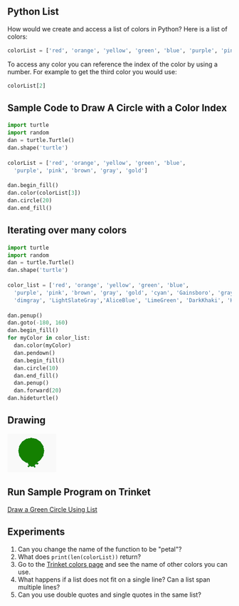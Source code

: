 ## Python List

How would we create and access a list of colors in Python?
Here is a list of colors:

```python
colorList = ['red', 'orange', 'yellow', 'green', 'blue', 'purple', 'pink', 'brown', 'gray', 'gold']
```
To access any color you can reference the index of the color by using a number.  For example to get the third
color you would use:

```python
colorList[2]
```

## Sample Code to Draw A Circle with a Color Index
```python
import turtle
import random
dan = turtle.Turtle()
dan.shape('turtle')

colorList = ['red', 'orange', 'yellow', 'green', 'blue',
  'purple', 'pink', 'brown', 'gray', 'gold']

dan.begin_fill()
dan.color(colorList[3])
dan.circle(20)
dan.end_fill()
```

## Iterating over many colors

```py
import turtle
import random
dan = turtle.Turtle()
dan.shape('turtle')

color_list = ['red', 'orange', 'yellow', 'green', 'blue',
  'purple', 'pink', 'brown', 'gray', 'gold', 'cyan', 'Gainsboro', 'gray',
  'dimgray', 'LightSlateGray','AliceBlue', 'LimeGreen', 'DarkKhaki', 'Khaki']

dan.penup()
dan.goto(-180, 160)
dan.begin_fill()
for myColor in color_list:
  dan.color(myColor)
  dan.pendown()
  dan.begin_fill()
  dan.circle(10)
  dan.end_fill()
  dan.penup()
  dan.forward(20)
dan.hideturtle()
```

## Drawing
![](../img/green-circle.png)

## Run Sample Program on Trinket
[Draw a Green Circle Using List](https://trinket.io/python/6b93c1711f)

## Experiments

1. Can you change the name of the function to be "petal"?
1. What does ```print(len(colorList))``` return?
1. Go to the [Trinket colors page](https://trinket.io/docs/colors) and see the name of other colors you can use.
1. What happens if a list does not fit on a single line? Can a list span multiple lines?
1. Can you use double quotes and single quotes in the same list?